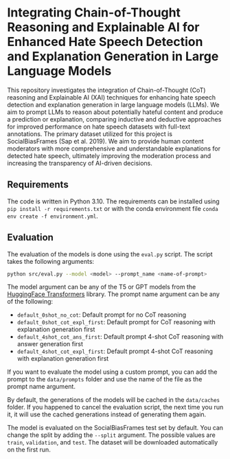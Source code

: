 # Integrating Chain-of-Thought Reasoning and Explainable AI for Enhanced Hate Speech Detection and Explanation Generation in Large Language Models

This repository investigates the integration of Chain-of-Thought (CoT) reasoning and Explainable AI (XAI) techniques for enhancing hate speech detection and explanation generation in large language models (LLMs). We aim to prompt LLMs to reason about potentially hateful content and produce a prediction or explanation, comparing inductive and deductive approaches for improved performance on hate speech datasets with full-text annotations. The primary dataset utilized for this project is SocialBiasFrames (Sap et al. 2019). We aim to provide human content moderators with more comprehensive and understandable explanations for detected hate speech, ultimately improving the moderation process and increasing the transparency of AI-driven decisions.

## Requirements

The code is written in Python 3.10. The requirements can be installed using `pip install -r requirements.txt` or with the conda environment file `conda env create -f environment.yml`.

## Evaluation

The evaluation of the models is done using the `eval.py` script. The script takes the following arguments:

```bash
python src/eval.py --model <model> --prompt_name <name-of-prompt> 
```

The model argument can be any of the T5 or GPT models from the [HuggingFace Transformers](https://huggingface.co/transformers/) library. The prompt name argument can be any of the following: 

- `default_0shot_no_cot`: Default prompt for no CoT reasoning
- `default_0shot_cot_expl_first`: Default prompt for CoT reasoning with explanation generation first
- `default_4shot_cot_ans_first`: Default prompt 4-shot CoT reasoning with answer generation first
- `default_4shot_cot_expl_first`: Default prompt 4-shot CoT reasoning with explanation generation first

If you want to evaluate the model using a custom prompt, you can add the prompt to the `data/prompts` folder and use the name of the file as the prompt name argument.

By default, the generations of the models will be cached in the `data/caches` folder. If you happened to cancel the evaluation script, the next time you run it, it will use the cached generations instead of generating them again.

The model is evaluated on the SocialBiasFrames test set by default. You can change the split by adding the `--split` argument. The possible values are `train`, `validation`, and `test`. The dataset will be downloaded automatically on the first run.

